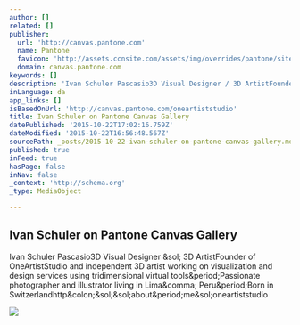 ```yaml
---
author: []
related: []
publisher:
  url: 'http://canvas.pantone.com'
  name: Pantone
  favicon: 'http://assets.ccnsite.com/assets/img/overrides/pantone/site/favicon.png?cb=775029383'
  domain: canvas.pantone.com
keywords: []
description: 'Ivan Schuler Pascasio3D Visual Designer / 3D ArtistFounder of OneArtistStudio and independent 3D artist working on visualization and design services using tridimensional virtual tools.Passionate photographer and illustrator living in Lima, Peru.Born in Switzerlandhttp://about.me/oneartiststudio'
inLanguage: da
app_links: []
isBasedOnUrl: 'http://canvas.pantone.com/oneartiststudio'
title: Ivan Schuler on Pantone Canvas Gallery
datePublished: '2015-10-22T17:02:16.759Z'
dateModified: '2015-10-22T16:56:48.567Z'
sourcePath: _posts/2015-10-22-ivan-schuler-on-pantone-canvas-gallery.md
published: true
inFeed: true
hasPage: false
inNav: false
_context: 'http://schema.org'
_type: MediaObject

---
```

<article style=""><h1>Ivan Schuler on Pantone Canvas Gallery</h1><p>Ivan Schuler Pascasio3D Visual Designer &amp;sol; 3D ArtistFounder of OneArtistStudio and independent 3D artist working on visualization and design services using tridimensional virtual tools&amp;period;Passionate photographer and illustrator living in Lima&amp;comma; Peru&amp;period;Born in Switzerlandhttp&amp;colon;&amp;sol;&amp;sol;about&amp;period;me&amp;sol;oneartiststudio</p><img src="https://mir-s3-cdn-cf.behance.net/projects/404/23022627.54c2c4cc89e1f.jpg" /></article>